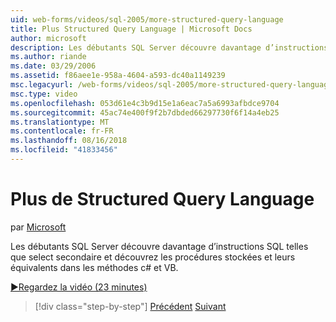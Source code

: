 ```yaml
---
uid: web-forms/videos/sql-2005/more-structured-query-language
title: Plus Structured Query Language | Microsoft Docs
author: microsoft
description: Les débutants SQL Server découvre davantage d’instructions SQL telles que select secondaire et découvrez les procédures stockées et leurs équivalents dans les méthodes c# et VB.
ms.author: riande
ms.date: 03/29/2006
ms.assetid: f86aee1e-958a-4604-a593-dc40a1149239
msc.legacyurl: /web-forms/videos/sql-2005/more-structured-query-language
msc.type: video
ms.openlocfilehash: 053d61e4c3b9d15e1a6eac7a5a6993afbdce9704
ms.sourcegitcommit: 45ac74e400f9f2b7dbded66297730f6f14a4eb25
ms.translationtype: MT
ms.contentlocale: fr-FR
ms.lasthandoff: 08/16/2018
ms.locfileid: "41833456"
---
```

<a name="more-structured-query-language"></a>Plus de Structured Query Language
====================
par [Microsoft](https://github.com/microsoft)

Les débutants SQL Server découvre davantage d’instructions SQL telles que select secondaire et découvrez les procédures stockées et leurs équivalents dans les méthodes c# et VB.

[&#9654;Regardez la vidéo (23 minutes)](https://channel9.msdn.com/Blogs/ASP-NET-Site-Videos/more-structured-query-language)

> [!div class="step-by-step"]
> [Précédent](manipulating-database-data.md)
> [Suivant](understanding-security-and-network-connectivity.md)
